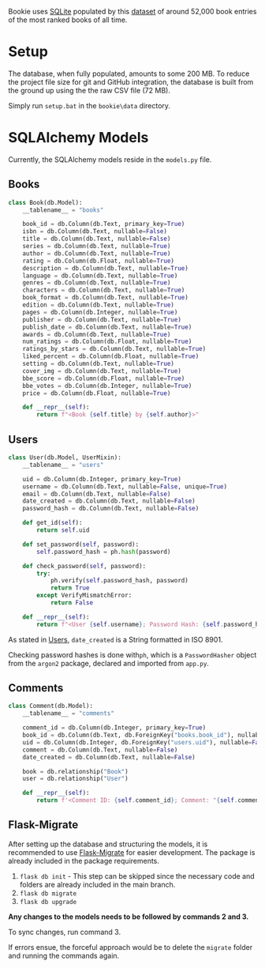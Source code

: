 Bookie uses [SQLite](https://www.sqlite.org/) populated by this [dataset](https://www.kaggle.com/datasets/pooriamst/best-books-ever-dataset) of around 52,000 book entries of the most ranked books of all time.

# Setup
The database, when fully populated, amounts to some 200 MB. To reduce the project file size for git and GitHub integration, the database is built from the ground up using the the raw CSV file (72 MB).

Simply run `setup.bat` in the `bookie\data` directory.

# SQLAlchemy Models
Currently, the SQLAlchemy models reside in the `models.py` file.

## Books
```python
class Book(db.Model):
    __tablename__ = "books"

    book_id = db.Column(db.Text, primary_key=True)
    isbn = db.Column(db.Text, nullable=False)
    title = db.Column(db.Text, nullable=False)
    series = db.Column(db.Text, nullable=True)
    author = db.Column(db.Text, nullable=True)
    rating = db.Column(db.Float, nullable=True)
    description = db.Column(db.Text, nullable=True)
    language = db.Column(db.Text, nullable=True)
    genres = db.Column(db.Text, nullable=True)
    characters = db.Column(db.Text, nullable=True)
    book_format = db.Column(db.Text, nullable=True)
    edition = db.Column(db.Text, nullable=True)
    pages = db.Column(db.Integer, nullable=True)
    publisher = db.Column(db.Text, nullable=True)
    publish_date = db.Column(db.Text, nullable=True)
    awards = db.Column(db.Text, nullable=True)
    num_ratings = db.Column(db.Float, nullable=True)
    ratings_by_stars = db.Column(db.Text, nullable=True)
    liked_percent = db.Column(db.Float, nullable=True)
    setting = db.Column(db.Text, nullable=True)
    cover_img = db.Column(db.Text, nullable=True)
    bbe_score = db.Column(db.Float, nullable=True)
    bbe_votes = db.Column(db.Integer, nullable=True)
    price = db.Column(db.Float, nullable=True)

    def __repr__(self):
        return f"<Book {self.title} by {self.author}>"
```

## Users
```python
class User(db.Model, UserMixin):
    __tablename__ = "users"

    uid = db.Column(db.Integer, primary_key=True)
    username = db.Column(db.Text, nullable=False, unique=True)
    email = db.Column(db.Text, nullable=False)
    date_created = db.Column(db.Text, nullable=False)
    password_hash = db.Column(db.Text, nullable=False)

    def get_id(self):
        return self.uid

    def set_password(self, password):
        self.password_hash = ph.hash(password)

    def check_password(self, password):
        try:
            ph.verify(self.password_hash, password)
            return True
        except VerifyMismatchError:
            return False

    def __repr__(self):
        return f"<User {self.username}; Password Hash: {self.password_hash}; Date Created {self.date_created}>"
```

As stated in [Users](Users.md),  `date_created` is a String formatted in ISO 8901.

Checking password hashes is done with`ph`, which is a `PasswordHasher` object from the `argon2` package, declared and imported from `app.py`.

## Comments
```python
class Comment(db.Model):
    __tablename__ = "comments"

    comment_id = db.Column(db.Integer, primary_key=True)
    book_id = db.Column(db.Text, db.ForeignKey("books.book_id"), nullable=False)
    uid = db.Column(db.Integer, db.ForeignKey("users.uid"), nullable=False)
    comment = db.Column(db.Text, nullable=False)
    date_created = db.Column(db.Text, nullable=False)

    book = db.relationship("Book")
    user = db.relationship("User")

    def __repr__(self):
        return f'<Comment ID: {self.comment_id}; Comment: "{self.comment}"; UID: {self.uid}>'
```

## Flask-Migrate
After setting up the database and structuring the models, it is recommended to use [Flask-Migrate](https://flask-migrate.readthedocs.io/en/latest/) for easier development. The package is already included in the package requirements.

1. `flask db init` - This step can be skipped since the necessary code and folders are already included in the main branch.
2. `flask db migrate`
3. `flask db upgrade`

**Any changes to the models needs to be followed by commands 2 and 3.**

To sync changes, run command 3.


If errors ensue, the forceful approach would be to delete the `migrate` folder and running the commands again.
